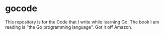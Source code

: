 # gocode

This repository is for the Code that I write while learning Go. The book I am reading is "the Go programming language". Got it off Amazon.

